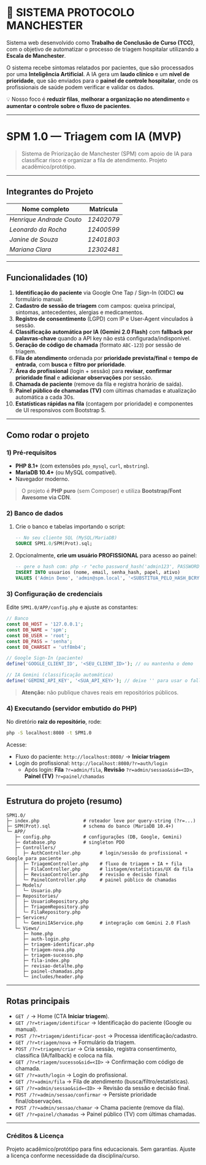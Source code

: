 # 🏥 SISTEMA PROTOCOLO MANCHESTER

Sistema web desenvolvido como **Trabalho de Conclusão de Curso (TCC)**, com o objetivo de automatizar o processo de triagem hospitalar utilizando a **Escala de Manchester**.

O sistema recebe sintomas relatados por pacientes, que são processados por uma **Inteligência Artificial**. A IA gera um **laudo clínico** e um **nível de prioridade**, que são enviados para o **painel de controle hospitalar**, onde os profissionais de saúde podem verificar e validar os dados.  

💡 Nosso foco é **reduzir filas**, **melhorar a organização no atendimento** e **aumentar o controle sobre o fluxo de pacientes**.

---

# SPM 1.0 — Triagem com IA (MVP)

> Sistema de Priorização de Manchester (SPM) com apoio de IA para classificar risco e organizar a fila de atendimento. Projeto acadêmico/protótipo.

---

## Integrantes do Projeto

| Nome completo | Matrícula |
| --- | --- |
| _Henrique Andrade Couto_ | _12402079_ |
| _Leonardo da Rocha_ | _12400599_ |
| _Janine de Souza_ | _12401803_ |
| _Mariana Clara_ | _12302481_ |

---

## Funcionalidades (10)

1. **Identificação do paciente** via Google One Tap / Sign-In (OIDC) **ou** formulário manual.  
2. **Cadastro de sessão de triagem** com campos: queixa principal, sintomas, antecedentes, alergias e medicamentos.  
3. **Registro de consentimento** (LGPD) com IP e User-Agent vinculados à sessão.  
4. **Classificação automática por IA (Gemini 2.0 Flash)** com **fallback por palavras‑chave** quando a API key não está configurada/indisponível.  
5. **Geração de código de chamada** (formato `ABC-123`) por sessão de triagem.  
6. **Fila de atendimento** ordenada por **prioridade prevista/final** e **tempo de entrada**, com **busca** e **filtro por prioridade**.  
7. **Área do profissional** (login + sessão) para **revisar**, **confirmar prioridade final** e **adicionar observações** por sessão.  
8. **Chamada de paciente** (remove da fila e registra horário de saída).  
9. **Painel público de chamadas (TV)** com últimas chamadas e atualização automática a cada 30s.  
10. **Estatísticas rápidas na fila** (contagem por prioridade) e componentes de UI responsivos com Bootstrap 5.

---

## Como rodar o projeto

### 1) Pré‑requisitos
- **PHP 8.1+** (com extensões `pdo_mysql`, `curl`, `mbstring`).
- **MariaDB 10.4+** (ou MySQL compatível).
- Navegador moderno.  
> O projeto é **PHP puro** (sem Composer) e utiliza **Bootstrap/Font Awesome via CDN**.

### 2) Banco de dados
1. Crie o banco e tabelas importando o script:  
   ```sql
   -- No seu cliente SQL (MySQL/MariaDB)
   SOURCE SPM1.0/SPM(Prot).sql;
   ```
2. Opcionalmente, **crie um usuário PROFISSIONAL** para acesso ao painel:
   ```sql
   -- gere o hash com: php -r "echo password_hash('admin123', PASSWORD_BCRYPT), PHP_EOL;"
   INSERT INTO usuarios (nome, email, senha_hash, papel, ativo)
   VALUES ('Admin Demo', 'admin@spm.local', '<SUBSTITUA_PELO_HASH_BCRYPT>', 'profissional', 1);
   ```

### 3) Configuração de credenciais
Edite `SPM1.0/APP/config.php` e ajuste as constantes:
```php
// Banco
const DB_HOST = '127.0.0.1';
const DB_NAME = 'spm';
const DB_USER = 'root';
const DB_PASS = 'senha';
const DB_CHARSET = 'utf8mb4';

// Google Sign-In (paciente)
define('GOOGLE_CLIENT_ID', '<SEU_CLIENT_ID>'); // ou mantenha o demo

// IA Gemini (classificação automática)
define('GEMINI_API_KEY', '<SUA_API_KEY>'); // deixe '' para usar o fallback por palavras‑chave
```
> **Atenção:** não publique chaves reais em repositórios públicos.

### 4) Executando (servidor embutido do PHP)
No diretório **raiz do repositório**, rode:
```bash
php -S localhost:8080 -t SPM1.0
```
Acesse:
- Fluxo do paciente: `http://localhost:8080/` → **Iniciar triagem**  
- Login do profissional: `http://localhost:8080/?r=auth/login`  
  - Após login: **Fila** `?r=admin/fila`, **Revisão** `?r=admin/sessao&sid=<ID>`, **Painel (TV)** `?r=painel/chamadas`

---

## Estrutura do projeto (resumo)

```
SPM1.0/
├─ index.php                # roteador leve por query-string (?r=...)
├─ SPM(Prot).sql            # schema do banco (MariaDB 10.4+)
└─ APP/
   ├─ config.php            # configurações (DB, Google, Gemini)
   ├─ database.php          # singleton PDO
   ├─ Controllers/
   │  ├─ AuthController.php       # login/sessão do profissional + Google para paciente
   │  ├─ TriagemController.php    # fluxo de triagem + IA + fila
   │  ├─ FilaController.php       # listagem/estatísticas/UX da fila
   │  ├─ RevisaoController.php    # revisão e decisão final
   │  └─ PainelController.php     # painel público de chamadas
   ├─ Models/
   │  └─ Usuario.php
   ├─ Repositories/
   │  ├─ UsuarioRepository.php
   │  ├─ TriagemRepository.php
   │  └─ FilaRepository.php
   ├─ Services/
   │  └─ GeminiIAService.php      # integração com Gemini 2.0 Flash
   └─ Views/
      ├─ home.php
      ├─ auth-login.php
      ├─ triagem-identificar.php
      ├─ triagem-nova.php
      ├─ triagem-sucesso.php
      ├─ fila-index.php
      ├─ revisao-detalhe.php
      ├─ painel-chamadas.php
      └─ includes/header.php
```

---

## Rotas principais

- `GET /` → Home (CTA **Iniciar triagem**).  
- `GET /?r=triagem/identificar` → Identificação do paciente (Google ou manual).  
- `POST /?r=triagem/identificar-post` → Processa identificação/cadastro.  
- `GET /?r=triagem/nova` → Formulário da triagem.  
- `POST /?r=triagem/criar` → Cria sessão, registra consentimento, classifica (IA/fallback) e coloca na fila.  
- `GET /?r=triagem/sucesso&sid=<ID>` → Confirmação com código de chamada.  
- `GET /?r=auth/login` → Login do profissional.  
- `GET /?r=admin/fila` → Fila de atendimento (busca/filtro/estatísticas).  
- `GET /?r=admin/sessao&sid=<ID>` → Revisão da sessão e decisão final.  
- `POST /?r=admin/sessao/confirmar` → Persiste prioridade final/observações.  
- `POST /?r=admin/sessao/chamar` → Chama paciente (remove da fila).  
- `GET /?r=painel/chamadas` → Painel público (TV) com últimas chamadas.

---

### Créditos & Licença

Projeto acadêmico/protótipo para fins educacionais. Sem garantias. Ajuste a licença conforme necessidade da disciplina/curso.


